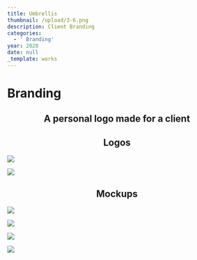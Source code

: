 ```yaml
---
title: Umbrellis
thumbnail: /upload/3-6.png
description: Client Branding
categories:
  - ' Branding'
year: 2020
date: null
_template: works
---
```


<left><h1>Branding</h1></left>

<center><h2>A personal logo made for a client</h2></center>

<center><h2>Logos</h2></center>

![](/upload/1-6.png)

![](/upload/2-6.png)

<center><h2>Mockups</h2></center>

![](/upload/mockup.png)

![](/upload/pin_button_mockup_4.png)

![](/upload/pin_button_mockup_1.png)

![](/upload/curled-sticker-mockup-2.png)
